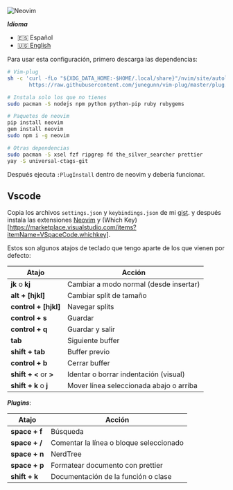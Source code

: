 ![Neovim](./neovim.png)

***Idioma***
- 🇪🇸 Español
- [🇺🇸 English](https://github.com/antoniosarosi/dotfiles/tree/master/.config/nvim)


Para usar esta configuración, primero descarga las dependencias:

```bash
# Vim-plug
sh -c 'curl -fLo "${XDG_DATA_HOME:-$HOME/.local/share}"/nvim/site/autoload/plug.vim --create-dirs \
       https://raw.githubusercontent.com/junegunn/vim-plug/master/plug.vim'

# Instala solo los que no tienes
sudo pacman -S nodejs npm python python-pip ruby rubygems

# Paquetes de neovim
pip install neovim
gem install neovim
sudo npm i -g neovim

# Otras dependencias
sudo pacman -S xsel fzf ripgrep fd the_silver_searcher prettier
yay -S universal-ctags-git
```

Después ejecuta ```:PlugInstall``` dentro de neovim y debería funcionar.

## Vscode

Copia los archivos ```settings.json``` y ```keybindings.json``` de mi
[gist](https://gist.github.com/antoniosarosi/eb8d73a580eaa3e7dc32b0b803b4654d).
y después instala las extensiones
[Neovim](https://marketplace.visualstudio.com/items?itemName=asvetliakov.vscode-neovim)
y
(Which Key)[https://marketplace.visualstudio.com/items?itemName=VSpaceCode.whichkey].

Estos son algunos atajos de teclado que tengo aparte de los que vienen por
defecto:

| Atajo                  | Acción                                  |
| ---------------------- | --------------------------------------- |
| **jk** o **kj**        | Cambiar a modo normal (desde insertar)  |
| **alt + [hjkl]**       | Cambiar split de tamaño                 |
| **control + [hjkl]**   | Navegar splits                          |
| **control + s**        | Guardar                                 |
| **control + q**        | Guardar y salir                         |
| **tab**                | Siguiente buffer                        |
| **shift + tab**        | Buffer previo                           |
| **control + b**        | Cerrar buffer                           |
| **shift + <** or **>** | Identar o borrar indentación (visual)   |
| **shift + k** o **j**  | Mover línea seleccionada abajo o arriba |

***Plugins***:

| Atajo         | Acción                                  |
| ------------- | --------------------------------------- |
| **space + f** | Búsqueda                                |
| **space + /** | Comentar la línea o bloque seleccionado |
| **space + n** | NerdTree                                |
| **space + p** | Formatear documento con prettier        |
| **shift + k** | Documentación de la función o clase     |
